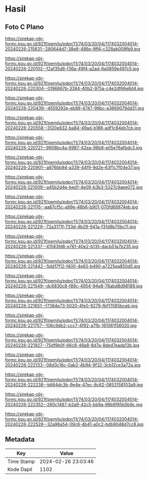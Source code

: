 # Hasil

## Foto C Plano

https://sirekap-obj-formc.kpu.go.id/921f/pemilu/pdpr/11/74/03/20/04/1174032004014-20240226-215831--280644d7-38e8-486e-9ff4-c328ab008fb9.jpg

https://sirekap-obj-formc.kpu.go.id/921f/pemilu/pdpr/11/74/03/20/04/1174032004014-20240226-220102--f2af35d6-f36a-49f4-a2ad-6a0859e497c5.jpg

https://sirekap-obj-formc.kpu.go.id/921f/pemilu/pdpr/11/74/03/20/04/1174032004014-20240226-220304--0196667b-3384-40b2-975a-c4e2df66e8d4.jpg

https://sirekap-obj-formc.kpu.go.id/921f/pemilu/pdpr/11/74/03/20/04/1174032004014-20240226-220439--4559292e-eb89-4747-96bc-a3669079dd31.jpg

https://sirekap-obj-formc.kpu.go.id/921f/pemilu/pdpr/11/74/03/20/04/1174032004014-20240226-220558--3120e832-ba84-49ad-b188-adf1c84eb7cb.jpg

https://sirekap-obj-formc.kpu.go.id/921f/pemilu/pdpr/11/74/03/20/04/1174032004014-20240226-220721--9908bc4a-6987-42ea-98b9-e05e76afbdc3.jpg

https://sirekap-obj-formc.kpu.go.id/921f/pemilu/pdpr/11/74/03/20/04/1174032004014-20240226-220901--a876bb94-a339-44f9-9d2e-63f1c7f04e37.jpg

https://sirekap-obj-formc.kpu.go.id/921f/pemilu/pdpr/11/74/03/20/04/1174032004014-20240226-221009--a45b2d4e-bed1-4e09-b3b3-5327c9aee072.jpg

https://sirekap-obj-formc.kpu.go.id/921f/pemilu/pdpr/11/74/03/20/04/1174032004014-20240226-221115--aa87cf5c-a99e-48b6-b901-070fd68874eb.jpg

https://sirekap-obj-formc.kpu.go.id/921f/pemilu/pdpr/11/74/03/20/04/1174032004014-20240226-221229--72a3171f-733d-4b29-941a-f31d8b70bc11.jpg

https://sirekap-obj-formc.kpu.go.id/921f/pemilu/pdpr/11/74/03/20/04/1174032004014-20240226-221337--41583fd8-e781-40e2-b135-dacb51a7b235.jpg

https://sirekap-obj-formc.kpu.go.id/921f/pemilu/pdpr/11/74/03/20/04/1174032004014-20240226-221442--5dd17f12-f400-4e83-b490-a7225ea850d5.jpg

https://sirekap-obj-formc.kpu.go.id/921f/pemilu/pdpr/11/74/03/20/04/1174032004014-20240226-221549--dc6830c8-f89c-4954-94e8-76abd8d98189.jpg

https://sirekap-obj-formc.kpu.go.id/921f/pemilu/pdpr/11/74/03/20/04/1174032004014-20240226-221651--f7384e73-5020-4fe0-9279-fbf17065bceb.jpg

https://sirekap-obj-formc.kpu.go.id/921f/pemilu/pdpr/11/74/03/20/04/1174032004014-20240226-221757--106c9db2-ccc7-4f92-a7fb-161061f56020.jpg

https://sirekap-obj-formc.kpu.go.id/921f/pemilu/pdpr/11/74/03/20/04/1174032004014-20240226-221927--75df9b0f-66c8-48a8-8d7a-8ded7eada13b.jpg

https://sirekap-obj-formc.kpu.go.id/921f/pemilu/pdpr/11/74/03/20/04/1174032004014-20240226-222133--08d3c16c-0ab2-4b94-9f32-3cb12ce3a72a.jpg

https://sirekap-obj-formc.kpu.go.id/921f/pemilu/pdpr/11/74/03/20/04/1174032004014-20240226-222238--b664dc3b-9e4e-47ec-8c62-0853158103a9.jpg

https://sirekap-obj-formc.kpu.go.id/921f/pemilu/pdpr/11/74/03/20/04/1174032004014-20240226-222352--260c1487-b2a9-42c5-bb9a-99b9f85b5b9c.jpg

https://sirekap-obj-formc.kpu.go.id/921f/pemilu/pdpr/11/74/03/20/04/1174032004014-20240226-222528--32a96a54-09c6-4b41-a0c2-bdb9048d7cc8.jpg


## Metadata

| Key        | Value               |
| ---------- | ------------------- |
| Time Stamp | 2024-02-26 23:03:46 |
| Kode Dapil | 1102                |



